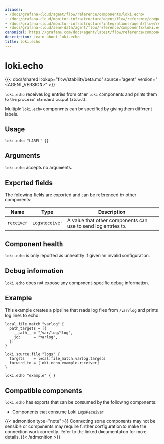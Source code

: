```yaml
---
aliases:
- /docs/grafana-cloud/agent/flow/reference/components/loki.echo/
- /docs/grafana-cloud/monitor-infrastructure/agent/flow/reference/components/loki.echo/
- /docs/grafana-cloud/monitor-infrastructure/integrations/agent/flow/reference/components/loki.echo/
- /docs/grafana-cloud/send-data/agent/flow/reference/components/loki.echo/
canonical: https://grafana.com/docs/agent/latest/flow/reference/components/loki.echo/
description: Learn about loki.echo
title: loki.echo
---
```


# loki.echo

{{< docs/shared lookup="flow/stability/beta.md" source="agent" version="<AGENT_VERSION>" >}}

`loki.echo` receives log entries from other `loki` components and prints them
to the process' standard output (stdout).

Multiple `loki.echo` components can be specified by giving them
different labels.

## Usage

```river
loki.echo "LABEL" {}
```

## Arguments

`loki.echo` accepts no arguments.

## Exported fields

The following fields are exported and can be referenced by other components:

Name | Type | Description
---- | ---- | -----------
`receiver` | `LogsReceiver` | A value that other components can use to send log entries to.

## Component health

`loki.echo` is only reported as unhealthy if given an invalid configuration.

## Debug information

`loki.echo` does not expose any component-specific debug information.

## Example

This example creates a pipeline that reads log files from `/var/log` and
prints log lines to echo:

```river
local.file_match "varlog" {
  path_targets = [{
    __path__ = "/var/log/*log",
    job      = "varlog",
  }]
}

loki.source.file "logs" {
  targets    = local.file_match.varlog.targets
  forward_to = [loki.echo.example.receiver]
}

loki.echo "example" { }
```

<!-- START GENERATED COMPATIBLE COMPONENTS -->

## Compatible components

`loki.echo` has exports that can be consumed by the following components:

- Components that consume [Loki `LogsReceiver`](../../compatibility/#loki-logsreceiver-consumers)

{{< admonition type="note" >}}
Connecting some components may not be sensible or components may require further configuration to make the connection work correctly.
Refer to the linked documentation for more details.
{{< /admonition >}}

<!-- END GENERATED COMPATIBLE COMPONENTS -->
